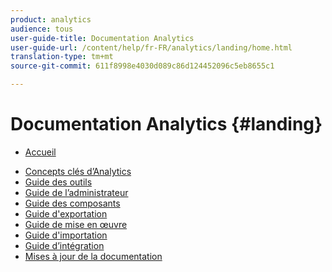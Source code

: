 ```yaml
---
product: analytics
audience: tous
user-guide-title: Documentation Analytics
user-guide-url: /content/help/fr-FR/analytics/landing/home.html
translation-type: tm+mt
source-git-commit: 611f8998e4030d089c86d124452096c5eb8655c1

---
```



# Documentation Analytics {#landing}

+ [Accueil](home.md)
* [Concepts clés d’Analytics](an-key-concepts.md)
* [Guide des outils](https://docs.adobe.com/content/help/en/analytics/analyze/home.html)
* [Guide de l’administrateur](https://docs.adobe.com/content/help/en/analytics/admin/home.html)
* [Guide des composants](https://docs.adobe.com/content/help/en/analytics/components/home.html)
* [Guide d'exportation](https://docs.adobe.com/content/help/en/analytics/export/home.html)
* [Guide de mise en œuvre](https://docs.adobe.com/content/help/en/analytics/implementation/home.html)
* [Guide d'importation](https://docs.adobe.com/content/help/en/analytics/import/home.html)
* [Guide d’intégration](https://docs.adobe.com/content/help/en/analytics/integration/home.html)
* [Mises à jour de la documentation](doc-updates.md)


<!--
+ Analytics Guides{#analytics-guides}
  * [Analytics Analyze Guide](https://docs.adobe.com/content/help/en/analytics/analyze/home.html)
  * [Admin Guide](https://docs.adobe.com/content/help/en/analytics/admin/home.html)
  * [Components Guide](https://docs.adobe.com/content/help/en/analytics/components/home.html)
  * [Export Guide](https://docs.adobe.com/content/help/en/analytics/export/home.html)
  * [Implementation Guide](https://docs.adobe.com/content/help/en/analytics/implementation/home.html)
  * [Import Guide](https://docs.adobe.com/content/help/en/analytics/import/home.html)
  * [Integration Guide](https://docs.adobe.com/content/help/en/analytics/integration/home.html)
-->
